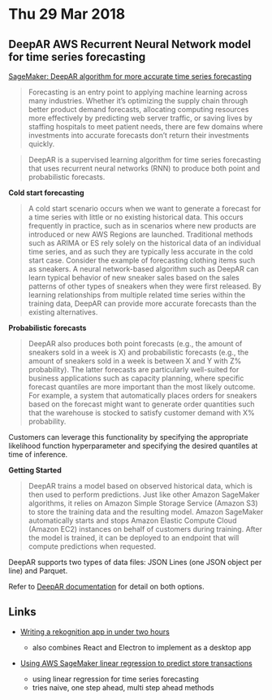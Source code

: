 # Thu 29 Mar 2018

## DeepAR AWS Recurrent Neural Network model for time series forecasting

[SageMaker: DeepAR algorithm for more accurate time series forecasting](https://aws.amazon.com/blogs/machine-learning/now-available-in-amazon-sagemaker-deepar-algorithm-for-more-accurate-time-series-forecasting/)

> Forecasting is an entry point to applying machine learning across many industries. Whether it’s optimizing the supply chain through better product demand forecasts, allocating computing resources more effectively by predicting web server traffic, or saving lives by staffing hospitals to meet patient needs, there are few domains where investments into accurate forecasts don’t return their investments quickly.

> DeepAR is a supervised learning algorithm for time series forecasting that uses recurrent neural networks (RNN) to produce both point and probabilistic forecasts.

**Cold start forecasting**

> A cold start scenario occurs when we want to generate a forecast for a time series with little or no existing historical data. This occurs frequently in practice, such as in scenarios where new products are introduced or new AWS Regions are launched. Traditional methods such as ARIMA or ES rely solely on the historical data of an individual time series, and as such they are typically less accurate in the cold start case. Consider the example of forecasting clothing items such as sneakers. A neural network-based algorithm such as DeepAR can learn typical behavior of new sneaker sales based on the sales patterns of other types of sneakers when they were first released. By learning relationships from multiple related time series within the training data, DeepAR can provide more accurate forecasts than the existing alternatives.

**Probabilistic forecasts**

> DeepAR also produces both point forecasts (e.g., the amount of sneakers sold in a week is X) and probabilistic forecasts (e.g., the amount of sneakers sold in a week is between X and Y with Z% probability). The latter forecasts are particularly well-suited for business applications such as capacity planning, where specific forecast quantiles are more important than the most likely outcome. For example, a system that automatically places orders for sneakers based on the forecast might want to generate order quantities such that the warehouse is stocked to satisfy customer demand with X% probability.

Customers can leverage this functionality by specifying the appropriate likelihood function hyperparameter and specifying the desired quantiles at time of inference.

**Getting Started**

> DeepAR trains a model based on observed historical data, which is then used to perform predictions. Just like other Amazon SageMaker algorithms, it relies on Amazon Simple Storage Service (Amazon S3) to store the training data and the resulting model. Amazon SageMaker automatically starts and stops Amazon Elastic Compute Cloud (Amazon EC2) instances on behalf of customers during training. After the model is trained, it can be deployed to an endpoint that will compute predictions when requested.

DeepAR supports two types of data files: JSON Lines (one JSON object per line) and Parquet.

Refer to [DeepAR documentation](https://docs.aws.amazon.com/sagemaker/latest/dg/deepar.html) for detail on both options.

## Links

- [Writing a rekognition app in under two hours](https://medium.com/mint-digital/i-wrote-a-facial-rekognition-app-in-under-two-hours-b20d589e763d)
    - also combines React and Electron to implement as a desktop app

- [Using AWS SageMaker linear regression to predict store transactions](http://mitrai.com/tech-guide/using-aws-sagemaker-linear-regression-to-predict-store-transactions/)
    - using linear regression for time series forecasting
    - tries naive, one step ahead, multi step ahead methods
